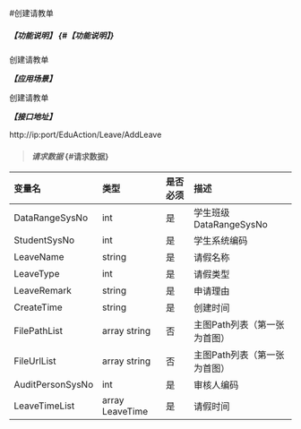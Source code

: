 #创建请教单

##### _【功能说明】_ {#【功能说明】}

创建请教单

_**【应用场景】**_

创建请教单

_**【接口地址】**_

http://ip:port/EduAction/Leave/AddLeave

> #### _请求数据_ {#请求数据}

| 变量名 | 类型 | 是否必须 | 描述 |
| :--- | :--- | :--- | :--- |
| DataRangeSysNo |int | 是 |学生班级DataRangeSysNo  |
| StudentSysNo | int | 是 |学生系统编码 |
| LeaveName| string| 是 | 请假名称|
| LeaveType| int| 是 | 请假类型|
| LeaveRemark| string| 是 | 申请理由|
| CreateTime| string| 是 | 创建时间|
| FilePathList | array string | 否 | 主图Path列表（第一张为首图） |
| FileUrlList | array string | 否 | 主图Path列表（第一张为首图） |
| AuditPersonSysNo| int| 是 | 审核人编码|
| LeaveTimeList| array LeaveTime| 是 |请假时间|






















